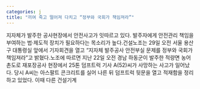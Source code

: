 ```yaml
---
categories: j
title: "끼여 죽고 떨어져 다치고 “정부와 국회가 책임져라”"
---
```

지자체가 발주한 공사현장에서 안전사고가 잇따르고 있다. 발주자에게 안전관리 책임을 부여하는 법·제도적 장치가 필요하다는 목소리가 높다.건설노조는 29일 오전 서울 용산구 대통령실 앞에서 기자회견을 열고 “지자체 발주공사 안전부실 문제를 정부와 국회가 책임져라”고 밝혔다.노조에 따르면 지난 22일 오전 경남 하동군이 발주한 적량면 농어촌도로 재포장공사 현장에서 25톤 덤프트럭 기사 A(52)씨가 사망하는 사고가 일어났다. 당시 A씨는 아스팔트 콘크리트를 실어 나른 뒤 덤프트럭 뒷문을 열고 적재함을 정리하고 있었다. 이때 다른 건설기계